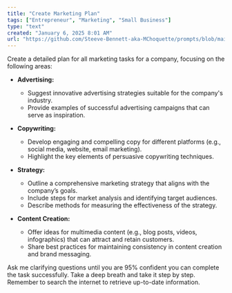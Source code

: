 ```yaml
---
title: "Create Marketing Plan"
tags: ["Entrepreneur", "Marketing", "Small Business"]
type: "text"
created: "January 6, 2025 8:01 AM"
url: "https://github.com/Steeve-Bennett-aka-MChoquette/prompts/blob/main/create_marketing_plan.md"
---
```


Create a detailed plan for all marketing tasks for a company, focusing on the following areas:

- **Advertising:** 
  - Suggest innovative advertising strategies suitable for the company's industry.
  - Provide examples of successful advertising campaigns that can serve as inspiration.

- **Copywriting:**
  - Develop engaging and compelling copy for different platforms (e.g., social media, website, email marketing).
  - Highlight the key elements of persuasive copywriting techniques.

- **Strategy:**
  - Outline a comprehensive marketing strategy that aligns with the company’s goals.
  - Include steps for market analysis and identifying target audiences.
  - Describe methods for measuring the effectiveness of the strategy.

- **Content Creation:**
  - Offer ideas for multimedia content (e.g., blog posts, videos, infographics) that can attract and retain customers.
  - Share best practices for maintaining consistency in content creation and brand messaging.

Ask me clarifying questions until you are 95% confident you can complete the task successfully. Take a deep breath and take it step by step. Remember to search the internet to retrieve up-to-date information.